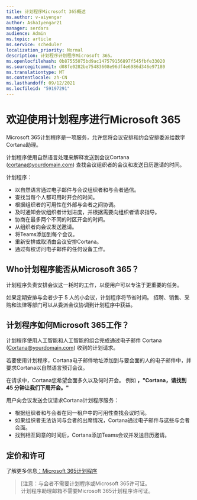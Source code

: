```yaml
---
title: 计划程序Microsoft 365概述
ms.author: v-aiyengar
author: AshaIyengar21
manager: serdars
audience: Admin
ms.topic: article
ms.service: scheduler
localization_priority: Normal
description: 计划程序计划程序Microsoft 365。
ms.openlocfilehash: 0b87555075bd9ac147579156897f545fbfe33020
ms.sourcegitcommit: d08fe0282be75483608e96df4e6986d346e97180
ms.translationtype: MT
ms.contentlocale: zh-CN
ms.lasthandoff: 09/12/2021
ms.locfileid: "59197291"
---
```

# <a name="welcome-to-scheduler-for-microsoft-365"></a>欢迎使用计划程序进行Microsoft 365

Microsoft 365计划程序是一项服务，允许您将会议安排和约会安排委派给数字Cortana助理。 

计划程序使用自然语言处理来解释发送到会议Cortana (cortana@yourdomain.com) 查找会议组织者的会议和发送日历邀请的时间。   

计划程序： 

- 以自然语言通过电子邮件与会议组织者和与会者通信。
- 查找当每个人都可用时开会的时间。
- 根据组织者的可用性在外部与会者之间协调。
- 及时通知会议组织者计划进度，并根据需要向组织者请求指导。
- 协商在最多两个不同的时区开会的时间。
- 从组织者向会议发送邀请。
- 将Teams添加到每个会议。
- 重新安排或取消由会议安排Cortana。
- 通过有权访问电子邮件的任何设备工作。

## <a name="who-can-benefit-from-scheduler-for-microsoft-365"></a>Who计划程序能否从Microsoft 365？

计划程序负责安排会议这一耗时的工作，以便用户可以专注于更重要的任务。 

如果定期安排与会者少于 5 人的小会议，计划程序将节省时间。  招聘、销售、采购和法律等部门可以从委派会议协调到计划程序中获益。

## <a name="how-does-scheduler-for-microsoft-365-work"></a>计划程序如何Microsoft 365工作？

计划程序使用人工智能和人工智能的组合完成通过电子邮件 Cortana (Cortana@yourdomain.com) 收到的计划请求。  

若要使用计划程序，Cortana电子邮件地址添加到与要会面的人的电子邮件中，并要求Cortana以自然语言预订会议。 

在请求中，Cortana您希望会面多久以及何时开会。 例如 **，"Cortana，请找到 45 分钟让我们下周开会。"**

用户向会议发送会议请求Cortana计划程序服务： 

- 根据组织者和与会者在同一租户中的可用性查找会议时间。
- 如果组织者无法访问与会者的出席情况，Cortana通过电子邮件与这些与会者会面。 
- 找到相互同意的时间后，Cortana添加Teams会议并发送日历邀请。 

## <a name="pricing-and-licensing"></a>定价和许可

了解更多信息[：Microsoft 365计划程序](https://www.microsoft.com/microsoft-365/meeting-scheduler-pricing)

>[注意：与会者不需要计划程序或Microsoft 365许可证。 <br>计划程序助理邮箱不需要Microsoft 365计划程序许可证。

